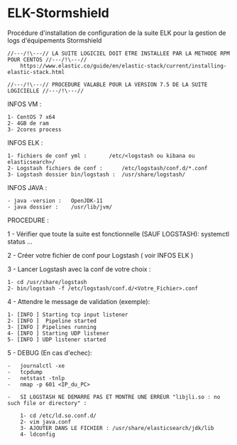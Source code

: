 # ELK-Stormshield
Procédure d'installation de configuration de la suite ELK pour la gestion de logs d'équipements Stormshield

	//---/!\---// LA SUITE LOGICIEL DOIT ETRE INSTALLEE PAR LA METHODE RPM POUR CENTOS //---/!\---//
		https://www.elastic.co/guide/en/elastic-stack/current/installing-elastic-stack.html
		
	//---/!\---// PROCEDURE VALABLE POUR LA VERSION 7.5 DE LA SUITE LOGICIELLE //---/!\---//

INFOS VM :

	1- CentOS 7 x64
	2- 4GB de ram
	3- 2cores process

INFOS ELK :

	1- fichiers de conf yml :		/etc/<logstash ou kibana ou elasticsearch>/
	2- Logstash fichiers de conf :		/etc/logstash/conf.d/*.conf
	3- Logstash dossier bin/logstash :	/usr/share/logstash/

INFOS JAVA :

	- java -version :	OpenJDK-11
	- java dossier :	/usr/lib/jvm/


PROCEDURE :

1 - Vérifier que toute la suite est fonctionnelle (SAUF LOGSTASH): systemctl status ...

2 - Créer votre fichier de conf pour Logstash ( voir INFOS ELK )

3 - Lancer Logstash avec la conf de votre choix :

	1- cd /usr/share/logstash
	2- bin/logstash -f /etc/logstash/conf.d/<Votre_Fichier>.conf

4 - Attendre le message de validation (exemple):

	1- [INFO ] Starting tcp input listener 
	2- [INFO ]  Pipeline started 
	3- [INFO ] Pipelines running
	4- [INFO ] Starting UDP listener
	5- [INFO ] UDP listener started

5 - DEBUG (En cas d'echec): 

	-	journalctl -xe
	-	tcpdump
	-	netstast -tnlp
	-	nmap -p 601 <IP_du_PC>

	- 	SI LOGSTASH NE DEMARRE PAS ET MONTRE UNE ERREUR "libjli.so : no such file or directory" :

		1- cd /etc/ld.so.conf.d/
		2- vim java.conf
		3- AJOUTER DANS LE FICHIER : /usr/share/elasticsearch/jdk/lib
		4- ldconfig
